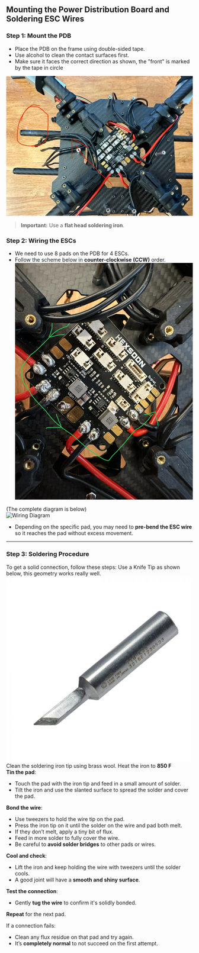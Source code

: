 ## Mounting the Power Distribution Board and Soldering ESC Wires

### Step 1: Mount the PDB
- Place the PDB on the frame using double-sided tape.
- Use alcohol to clean the contact surfaces first.
- Make sure it faces the correct direction as shown, the "front" is marked by the tape in circle

![Frame with PDB](../images/PDB_on_frame.jpeg)

> **Important:** Use a **flat head soldering iron**.

### Step 2: Wiring the ESCs
- We need to use 8 pads on the PDB for 4 ESCs.
- Follow the scheme below in **counter-clockwise (CCW)** order.   
![follow the green arrow](../images/Solder_direc.jpeg)

(The complete diagram is below)  
![Wiring Diagram](insert-picture-here)

- Depending on the specific pad, you may need to **pre-bend the ESC wire** so it reaches the pad without excess movement.

---

### Step 3: Soldering Procedure
To get a solid connection, follow these steps:
Use a Knife Tip as shown below, this geometry works really well.  
![45Deg Knife ](../images/knife_solderiron.jpg)  
Clean the soldering iron tip using brass wool. Heat the iron to **850 F**  
**Tin the pad**:  
   - Touch the pad with the iron tip and feed in a small amount of solder.  
   - Tilt the iron and use the slanted surface to spread the solder and cover the pad.  

**Bond the wire**:  
   - Use tweezers to hold the wire tip on the pad.  
   - Press the iron tip on it until the solder on the wire and pad both melt.  
   - If they don’t melt, apply a tiny bit of flux.  
   - Feed in more solder to fully cover the wire.  
   - Be careful to **avoid solder bridges** to other pads or wires.  

**Cool and check**:  
   - Lift the iron and keep holding the wire with tweezers until the solder cools.  
   - A good joint will have a **smooth and shiny surface**.  

**Test the connection**:  
   - Gently **tug the wire** to confirm it's solidly bonded.  

**Repeat** for the next pad.  

If a connection fails:  
   - Clean any flux residue on that pad and try again.  
   - It’s **completely normal** to not succeed on the first attempt.  
